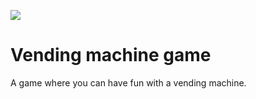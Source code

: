 ![](https://media1.giphy.com/media/XwSKnh6Glv8l7zeX8C/giphy.gif?cid=ecf05e47zbiwsg0atmsvsectgmjos4sq3o72asez1ym2ixmo&ep=v1_gifs_search&rid=giphy.gif&ct=g)

# Vending machine game

A game where you can have fun with a vending machine.
